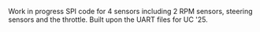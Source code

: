 Work in progress SPI code for 4 sensors including 2 RPM sensors, steering sensors and the throttle. 
Built upon the UART files for UC '25. 
